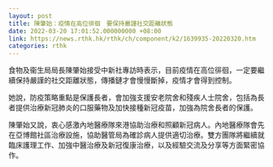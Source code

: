 ```yaml
---
layout: post
title: 陳肇始：疫情在高位徘徊　要保持嚴謹社交距離狀態
date: 2022-03-20 17:01:52.000000000 +08:00
link: https://news.rthk.hk/rthk/ch/component/k2/1639935-20220320.htm
categories: rthk
---
```


食物及衞生局局長陳肇始接受中新社專訪時表示，目前疫情在高位徘徊，一定要繼續保持嚴謹的社交距離狀態，傳播鏈才會慢慢斷掉，疫情才會得到控制。

她說，防疫策略重點是保護長者，會加強支援安老院舍和殘疾人士院舍，包括為長者提供治療新冠肺炎的口服藥物及加快接種新冠疫苗，加強為院舍長者的保護。

陳肇始又說，衷心感激內地醫療隊來港協助治療和照顧新冠病人。內地醫療隊會先在亞博館社區治療設施，協助醫管局為確診病人提供適切治療。雙方團隊將繼續就臨床護理工作、加強中醫治療及新冠復康治療，以及經驗交流及分享等方面緊密協作。

